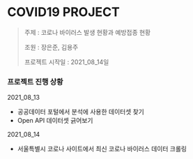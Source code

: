 # COVID19 PROJECT

> 주제 : 코로나 바이러스 발생 현황과 예방접종 현황
>
> 조원 : 장은준, 김용주
>
> 프로젝트 시작일 : 2021_08_14일



### 프로젝트 진행 상황



2021_08_13

- 공공데이터 포털에서 분석에 사용한 데이터셋 찾기
- Open API 데이터셋 긁어보기



2021_08_14

- 서울특별시 코로나 사이트에서 최신 코로나 바이러스 데이터 크롤링

  
